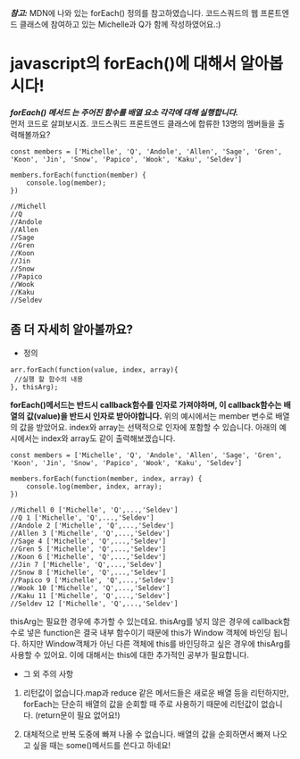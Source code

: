 <!-- ---
layout: default
title: Michelle and Q
parent: Javascript
nav_order: 1
has_children: true
comments: true
--- -->

**_참고:_** MDN에 나와 있는 forEach() 정의를 참고하였습니다. 코드스쿼드의 웹 프론트엔드 클래스에 참여하고 있는 Michelle과 Q가 함께 작성하였어요.:)

# javascript의 forEach()에 대해서 알아봅시다!

**_forEach() 메서드 는 주어진 함수를 배열 요소 각각에 대해 실행합니다._**<br>
먼저 코드로 살펴보시죠. 코드스쿼드 프론트엔드 클래스에 합류한 13명의 멤버들을 출력해볼까요?

```
const members = ['Michelle', 'Q', 'Andole', 'Allen', 'Sage', 'Gren', 'Koon', 'Jin', 'Snow', 'Papico', 'Wook', 'Kaku', 'Seldev']

members.forEach(function(member) {
	console.log(member);
})

//Michell
//Q
//Andole
//Allen
//Sage
//Gren
//Koon
//Jin
//Snow
//Papico
//Wook
//Kaku
//Seldev
```

## 좀 더 자세히 알아볼까요?

- 정의

```
arr.forEach(function(value, index, array){
 //실행 할 함수의 내용
}, thisArg);
```

**forEach()메서드는 반드시 callback함수를 인자로 가져야하며, 이 callback함수는 배열의 값(value)을 반드시 인자로 받아야합니다.** 위의 예시에서는 member 변수로 배열의 값을 받았어요. index와 array는 선택적으로 인자에 포함할 수 있습니다. 아래의 예시에서는 index와 array도 같이 출력해보겠습니다.

```
const members = ['Michelle', 'Q', 'Andole', 'Allen', 'Sage', 'Gren', 'Koon', 'Jin', 'Snow', 'Papico', 'Wook', 'Kaku', 'Seldev']

members.forEach(function(member, index, array) {
	console.log(member, index, array);
})

//Michell 0 ['Michelle', 'Q',...,'Seldev']
//Q 1 ['Michelle', 'Q',...,'Seldev']
//Andole 2 ['Michelle', 'Q',...,'Seldev']
//Allen 3 ['Michelle', 'Q',...,'Seldev']
//Sage 4 ['Michelle', 'Q',...,'Seldev']
//Gren 5 ['Michelle', 'Q',...,'Seldev']
//Koon 6 ['Michelle', 'Q',...,'Seldev']
//Jin 7 ['Michelle', 'Q',...,'Seldev']
//Snow 8 ['Michelle', 'Q',...,'Seldev']
//Papico 9 ['Michelle', 'Q',...,'Seldev']
//Wook 10 ['Michelle', 'Q',...,'Seldev']
//Kaku 11 ['Michelle', 'Q',...,'Seldev']
//Seldev 12 ['Michelle', 'Q',...,'Seldev']
```

thisArg는 필요한 경우에 추가할 수 있는데요. thisArg를 넣지 않은 경우에 callback함수로 넣은 function은 결국 내부 함수이기 때문에 this가 Window 객체에 바인딩 됩니다. 하지만 Window객체가 아닌 다른 객체에 this를 바인딩하고 싶은 경우에 thisArg를 사용할 수 있어요. 이에 대해서는 this에 대한 추가적인 공부가 필요합니다.

- 그 외 주의 사항

1. 리턴값이 없습니다.map과 reduce 같은 메서드들은 새로운 배열 등을 리턴하지만, forEach는 단순히 배열의 값을 순회할 때 주로 사용하기 때문에 리턴값이 없습니다. (return문이 필요 없어요!)

2. 대체적으로 반복 도중에 빠져 나올 수 없습니다. 배열의 값을 순회하면서 빠져 나오고 싶을 때는 some()메서드를 쓴다고 하네요!

